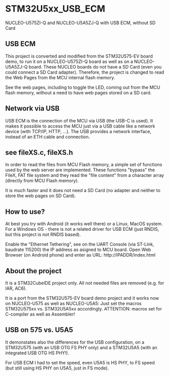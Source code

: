 # STM32U5xx_USB_ECM
 NUCLEO-U575ZI-Q and NUCLEO-U5A5ZJ-Q with USB ECM, without SD Card

## USB ECM
This project is converted and modified from the STM32U575-EV board demo, to run it on a NUCLEO-U575ZI-Q board as well as on a NUCLEO-U5A5ZJ-Q board.
These NUCLEO boards do not have a SD Card (even you could connect a SD Card adapter).
Therefore, the project is changed to read the Web Pages from the MCU internal flash memory.

See the web pages, including to toggle the LED, coming out from the MCU flash memory, without a need to have web pages stored on a SD card.

## Network via USB
USB ECM is the connection of the MCU via USB (the USB-C is used).
It makes it possible to access the MCU just via a USB cable like a network device (with TCP/IP, HTTP, ...).
The USB provides a network interface, instead of an ETH cable and connection.

## see fileXS.c, fileXS.h
In order to read the files from MCU Flash memory, a simple set of functions used by the web server are implemented.
These functions "bypass" the FileX, FAT file system and they read the "file content" from a character array (directly from MCU Flash memory).

It is much faster and it does not need a SD Card (no adapter and neither to store the web pages on SD Card).

## How to use?
At best you try with Android (it works well there) or a Linux, MacOS system.
For a Windows OS - there is not a related driver for USB ECM (just RNDIS, but this project is not RNDIS based).

Enable the "Ethernet Tethering", see on the UART Console (via ST-Link, baudrate 115200) the IP address as asigned to MCU board.
Open Web Browser (on Android phone) and enter as URL: http://IPADDR/index.html

## About the project
It is a STM32CubeIDE project only. All not needed files are removed (e.g. for IAR, AC6).

It is a port from the STM32U575-EV board demo project and it works now on NUCLEO-U575 as well as NUCLEO-U5A5:
Just set the macros STM32U575xx vs. STM32U5A5xx accordingly. ATTENTION: macros set for C-compiler as well as Assembler!

## USB on 575 vs. U5A5
It demonstates also the differences for the USB configuration, on a STM32U575 (with an USB OTG FS PHY only) and a STM32U5A5 (with an integrated USB OTG HS PHY!).

For USB ECM I had to set the speed, even U5A5 is HS PHY, to FS speed (but still using HS PHY on U5A5, just in FS mode).

